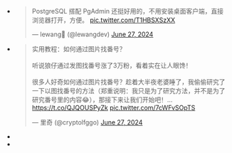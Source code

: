 - <blockquote class="twitter-tweet"><p lang="zh" dir="ltr">PostgreSQL 搭配 PgAdmin 还挺好用的，不用安装桌面客户端，直接浏览器打开，方便。 <a href="https://t.co/T1HBSXSzXX">pic.twitter.com/T1HBSXSzXX</a></p>&mdash; lewang🍥 (@lewangdev) <a href="https://twitter.com/lewangdev/status/1806356441651122242?ref_src=twsrc%5Etfw">June 27, 2024</a></blockquote> <script async src="https://platform.twitter.com/widgets.js" charset="utf-8"></script>
- <blockquote class="twitter-tweet"><p lang="zh" dir="ltr">实用教程：如何通过图片找番号？<br><br>听说狼仔通过发图找番号涨了3万粉，看着实在让人眼馋！<br><br>很多人好奇如何通过图片找番号？趁着大半夜老婆睡了，我偷偷研究了一下以图找番号的方法（郑重说明：我只是为了研究方法，并不是为了研究番号里的内容😂），那接下来让我们开始吧！… <a href="https://t.co/QJQOUSPyZk">https://t.co/QJQOUSPyZk</a> <a href="https://t.co/7cWFvSOpTS">pic.twitter.com/7cWFvSOpTS</a></p>&mdash; 里奇 (@cryptolfggo) <a href="https://twitter.com/cryptolfggo/status/1806371827587104801?ref_src=twsrc%5Etfw">June 27, 2024</a></blockquote> <script async src="https://platform.twitter.com/widgets.js" charset="utf-8"></script>
-
-